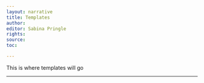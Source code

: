```yaml
---
layout: narrative
title: Templates
author:
editor: Sabina Pringle
rights:
source:
toc:

---
```


This is where templates will go

___
